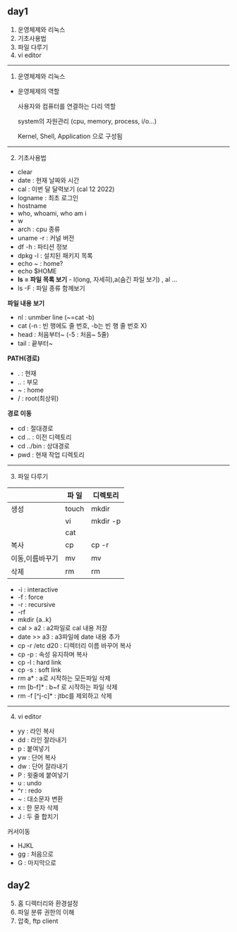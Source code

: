 ## day1
  1. 운영체제와 리눅스
  2. 기초사용법
  3. 파일 다루기
  4. vi editor

***
1. 운영체제와 리눅스
* 운영체제의 역할

  사용자와 컴퓨터를 연결하는 다리 역할

  system의 자원관리 (cpu, memory, process, i/o...)

  Kernel, Shell, Application 으로 구성됨

***
2. 기초사용법
* clear
* date : 현재 날짜와 시간
* cal : 이번 달 달력보기 (cal 12 2022)
* logname : 최초 로그인
* hostname
* who, whoami, who am i
* w
* arch : cpu 종류
* uname -r : 커널 버전
* df -h : 파티션 정보
* dpkg -l : 설치된 패키지 목록 
* echo ~ : home?
* echo $HOME
* <strong>ls = 파일 목록 보기</strong> - l(long, 자세히),a(숨긴 파일 보기) , al ...
* ls -F : 파일 종류 함께보기

<STRONG> 파일 내용 보기 </STRONG>
* nl : unmber line (~=cat -b)
* cat (-n : 빈 행에도 줄 번호, -b는 빈 행 줄 번호 X)
* head : 처음부터~ (-5 : 처음~ 5줄)
* tail : 끝부터~

<STRONG> PATH(경로) </STRONG>
* . : 현재
* .. : 부모
* ~ : home
* / : root(최상위)

<STRONG> 경로 이동 </STRONG>
* cd : 절대경로
* cd .. : 이전 디렉토리
* cd ../bin : 상대경로
* pwd : 현재 작업 디렉토리
***
3. 파일 다루기

||파 일|디렉토리|
|---|---|---|
|생성|touch|mkdir|
||vi|mkdir -p|
||cat||
| 복사|cp|cp -r|
|이동,이름바꾸기|mv|mv|
|삭제|rm|rm|
* -i : interactive
* -f : force
* -r : recursive
* -rf
* mkdir {a..k}
* cal > a2 : a2파일로 cal 내용 저장
* date >> a3 : a3파일에 date 내용 추가
* cp -r /etc d20 : 디렉터리 이름 바꾸어 복사
* cp -p : 속성 유지하며 복사
* cp -l : hard link
* cp -s : soft link
* rm a* : a로 시작하는 모든파일 삭제
* rm [b-f]* : b~f 로 시작하는 파일 삭제
* rm -f [^j-c]* : jtbc를 제외하고 삭제
***
4. vi editor
* yy : 라인 복사
* dd : 라인 잘라내기
* p : 붙여넣기
* yw : 단어 복사
* dw : 단어 잘라내기
* P : 윗줄에 붙여넣기
* u : undo
* ^r : redo
* ~ : 대소문자 변환
* x : 한 문자 삭제
* J : 두 줄 합치기

커서이동
* HJKL
* gg : 처음으로
* G : 마지막으로
## day2
  5. 홈 디렉터리와 환경설정
  6. 파일 분류 권한의 이해
  7. 압축, ftp client
